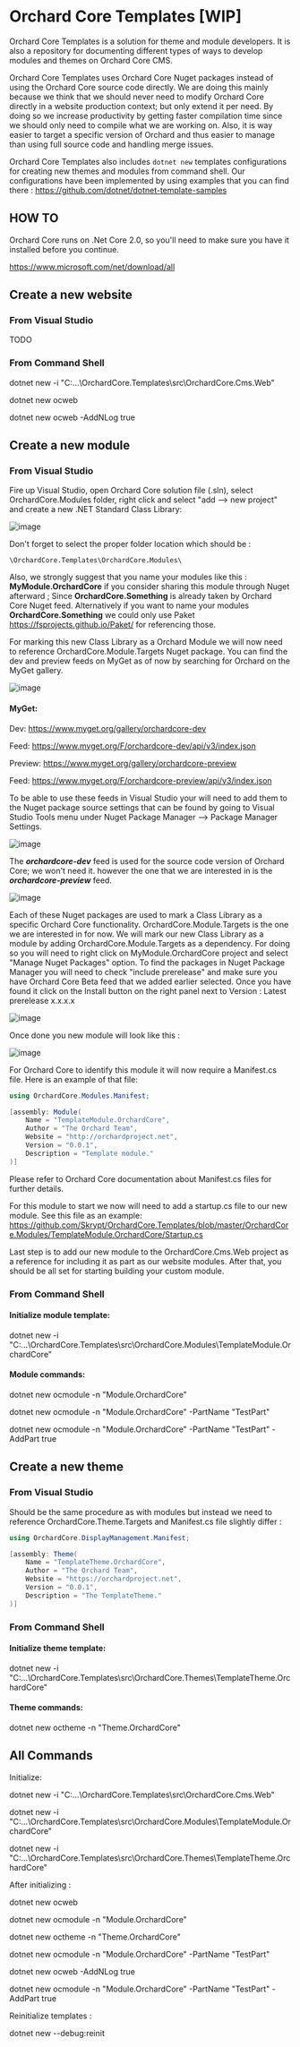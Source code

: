 # Orchard Core Templates [WIP]

Orchard Core Templates is a solution for theme and module developers. It is also a repository for documenting different types of ways to develop modules and themes on Orchard Core CMS.

Orchard Core Templates uses Orchard Core Nuget packages instead of using the Orchard Core source code directly. We are doing this mainly because we think that we should never need to modify Orchard Core directly in a website production context; but only extend it per need. By doing so we increase productivity by getting faster compilation time since we should only need to compile what we are working on. Also, it is way easier to target a specific version of Orchard and thus easier to manage than using full source code and handling merge issues.

Orchard Core Templates also includes `dotnet new` templates configurations for creating new themes and modules from command shell. Our configurations have been implemented by using examples that you can find there : https://github.com/dotnet/dotnet-template-samples

## HOW TO

Orchard Core runs on .Net Core 2.0, so you'll need to make sure you have it installed before you continue.

https://www.microsoft.com/net/download/all

## Create a new website

### From Visual Studio

TODO

### From Command Shell

dotnet new -i "C:\...\OrchardCore.Templates\src\OrchardCore.Cms.Web"

dotnet new ocweb

dotnet new ocweb -AddNLog true

## Create a new module

### From Visual Studio

Fire up Visual Studio, open Orchard Core solution file (.sln), select OrchardCore.Modules folder, right click and select "add --> new project" and create a new .NET Standard Class Library:

![image](https://user-images.githubusercontent.com/3228637/38450533-6c0fbc98-39ed-11e8-91a5-d26a1105b91a.png)

Don't forget to select the proper folder location which should be : 

```
\OrchardCore.Templates\OrchardCore.Modules\
```

Also, we strongly suggest that you name your modules like this : **MyModule.OrchardCore** if you consider sharing this module through Nuget afterward ; Since **OrchardCore.Something** is already taken by Orchard Core Nuget feed. Alternatively if you want to name your modules **OrchardCore.Something** we could only use Paket https://fsprojects.github.io/Paket/ for referencing those.

For marking this new Class Library as a Orchard Module we will now need to reference OrchardCore.Module.Targets Nuget package. You can find the dev and preview feeds on MyGet as of now by searching for Orchard on the MyGet gallery.

![image](https://user-images.githubusercontent.com/3228637/38450194-c617148a-39e7-11e8-95b0-2d35f43a6fad.png)

#### MyGet:

Dev: https://www.myget.org/gallery/orchardcore-dev

Feed: https://www.myget.org/F/orchardcore-dev/api/v3/index.json



Preview: https://www.myget.org/gallery/orchardcore-preview

Feed: https://www.myget.org/F/orchardcore-preview/api/v3/index.json



To be able to use these feeds in Visual Studio your will need to add them to the Nuget package source settings that can be found by going to Visual Studio Tools menu under Nuget Package Manager --> Package Manager Settings.

![image](https://user-images.githubusercontent.com/3228637/38450422-63670f1c-39eb-11e8-9c14-0743f0a4da42.png)

The ***orchardcore-dev*** feed is used for the source code version of Orchard Core; we won't need it. however the one that we are interested in is the ***orchardcore-preview*** feed. 

![image](https://user-images.githubusercontent.com/3228637/38450242-886933f6-39e8-11e8-896c-1f807e5530a0.png)

Each of these Nuget packages are used to mark a Class Library as a specific Orchard Core functionality. OrchardCore.Module.Targets is the one we are interested in for now. We will mark our new Class Library as a module by adding OrchardCore.Module.Targets as a dependency. For doing so you will need to right click on MyModule.OrchardCore project and select "Manage Nuget Packages" option. To find the packages in Nuget Package Manager you will need to check "include prerelease" and make sure you have Orchard Core Beta feed that we added earlier selected. Once you have found it click on the Install button on the right panel next to Version : Latest prerelease x.x.x.x

![image](https://user-images.githubusercontent.com/3228637/38450558-f4b83098-39ed-11e8-93c7-0fd9e5112dff.png)

Once done you new module will look like this : 

![image](https://user-images.githubusercontent.com/3228637/38450628-31c8e2b0-39ef-11e8-9de7-c15f0c6544c5.png)

For Orchard Core to identify this module it will now require a Manifest.cs file. Here is an example of that file:

```C#
using OrchardCore.Modules.Manifest;

[assembly: Module(
    Name = "TemplateModule.OrchardCore",
    Author = "The Orchard Team",
    Website = "http://orchardproject.net",
    Version = "0.0.1",
    Description = "Template module."
)]

```

Please refer to Orchard Core documentation about Manifest.cs files for further details.

For this module to start we now will need to add a startup.cs file to our new module. See this file as an example:  
https://github.com/Skrypt/OrchardCore.Templates/blob/master/OrchardCore.Modules/TemplateModule.OrchardCore/Startup.cs

Last step is to add our new module to the OrchardCore.Cms.Web project as a reference for including it as part as our website modules. After that, you should be all set for starting building your custom module.

### From Command Shell

#### Initialize module template:

dotnet new -i "C:\...\OrchardCore.Templates\src\OrchardCore.Modules\TemplateModule.OrchardCore"

#### Module commands:

dotnet new ocmodule -n "Module.OrchardCore"

dotnet new ocmodule -n "Module.OrchardCore" -PartName "TestPart"

dotnet new ocmodule -n "Module.OrchardCore" -PartName "TestPart" -AddPart true

## Create a new theme

### From Visual Studio

Should be the same procedure as with modules but instead we need to reference OrchardCore.Theme.Targets and Manifest.cs file slightly differ : 

```C#
using OrchardCore.DisplayManagement.Manifest;

[assembly: Theme(
    Name = "TemplateTheme.OrchardCore",
    Author = "The Orchard Team",
    Website = "https://orchardproject.net",
    Version = "0.0.1",
    Description = "The TemplateTheme."
)]
```

### From Command Shell

#### Initialize theme template:

dotnet new -i "C:\...\OrchardCore.Templates\src\OrchardCore.Themes\TemplateTheme.OrchardCore"

#### Theme commands:

dotnet new octheme -n "Theme.OrchardCore"



## All Commands

Initialize:

dotnet new -i "C:\...\OrchardCore.Templates\src\OrchardCore.Cms.Web"

dotnet new -i "C:\...\OrchardCore.Templates\src\OrchardCore.Modules\TemplateModule.OrchardCore"

dotnet new -i "C:\...\OrchardCore.Templates\src\OrchardCore.Themes\TemplateTheme.OrchardCore"



After initializing :

dotnet new ocweb

dotnet new ocmodule -n "Module.OrchardCore"

dotnet new octheme -n "Theme.OrchardCore"

dotnet new ocmodule -n "Module.OrchardCore" -PartName "TestPart"

dotnet new ocweb -AddNLog true

dotnet new ocmodule -n "Module.OrchardCore" -PartName "TestPart" -AddPart true


Reinitialize templates : 

dotnet new --debug:reinit
